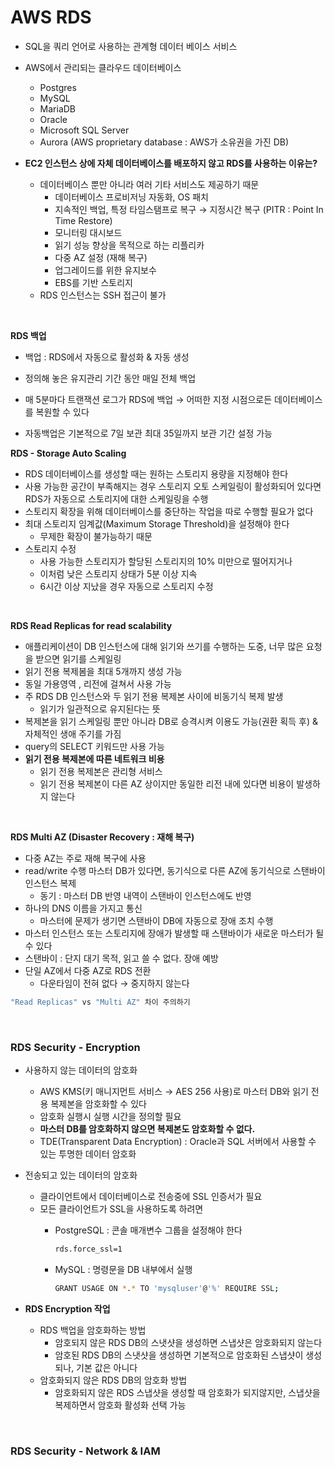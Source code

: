 # AWS RDS

- SQL을 쿼리 언어로 사용하는 관계형 데이터 베이스 서비스
- AWS에서 관리되는 클라우드 데이터베이스
    - Postgres
    - MySQL
    - MariaDB
    - Oracle
    - Microsoft SQL Server
    - Aurora (AWS proprietary database : AWS가 소유권을 가진 DB)


- **EC2 인스턴스 상에 자체 데이터베이스를 배포하지 않고 RDS를 사용하는 이유는?**
    - 데이터베이스 뿐만 아니라 여러 기타 서비스도 제공하기 때문
        - 데이터베이스 프로비저닝 자동화, OS 패치
        - 지속적인 백업, 특정 타임스탬프로 복구 → 지정시간 복구 (PITR : Point In Time Restore)
        - 모니터링 대시보드
        - 읽기 성능 향상을 목적으로 하는 리플리카
        - 다중 AZ 설정 (재해 복구)
        - 업그레이드를 위한 유지보수
        - EBS를 기반 스토리지
    - RDS 인스턴스는 SSH 접근이 불가

<br>

**RDS 백업**

- 백업 : RDS에서 자동으로  활성화 & 자동 생성
- 정의해 놓은 유지관리 기간 동안 매일 전체 백업
- 매 5분마다 트랜잭션 로그가 RDS에 백업
→ 어떠한 지정 시점으로든 데이터베이스를 복원할 수 있다

- 자동백업은 기본적으로 7일 보관 최대 35일까지 보관 기간 설정 가능

**RDS - Storage Auto Scaling**

- RDS 데이터베이스를 생성할 때는 원하는 스토리지 용량을 지정해야 한다
- 사용 가능한 공간이 부족해지는 경우 스토리지 오토 스케일링이 활성화되어 있다면 RDS가 자동으로 스토리지에 대한 스케일링을 수행
- 스토리지 확장을 위해 데이터베이스를 중단하는 작업을 따로 수행할 필요가 없다
- 최대 스토리지 임계값(Maximum Storage Threshold)을 설정해야 한다
    - 무제한 확장이 불가능하기 때문
- 스토리지 수정
    - 사용 가능한 스토리지가 할당된 스토리지의 10% 미만으로 떨어지거나
    - 이처럼 낮은 스토리지 상태가 5분 이상 지속
    - 6시간 이상 지났을 경우 자동으로 스토리지 수정

<br>

**RDS Read Replicas for read scalability**

- 애플리케이션이 DB 인스턴스에 대해 읽기와 쓰기를 수행하는 도중, 너무 많은 요청을 받으면 읽기를 스케일링
- 읽기 전용 복제봄을 최대 5개까지 생성 가능
- 동일 가용영역 , 리전에 걸쳐서 사용 가능
- 주 RDS DB 인스턴스와 두 읽기 전용 복제본 사이에 비동기식 복제 발생
    - 읽기가 일관적으로 유지된다는 뜻
- 복제본을 읽기 스케일링 뿐만 아니라 DB로 승격시켜 이용도 가능(권환 획득 후) & 자체적인 생애 주기를 가짐
- query의 SELECT 키워드만 사용 가능
- **읽기 전용 복제본에 따른 네트워크 비용**
    - 읽기 전용 복제본은 관리형 서비스
    - 읽기 전용 복제본이 다른 AZ 상이지만 동일한 리전 내에 있다면 비용이 발생하지 않는다

<br>

**RDS Multi AZ (Disaster Recovery : 재해 복구)**

- 다중 AZ는 주로 재해 복구에 사용
- read/write 수행 마스터 DB가 있다면, 동기식으로 다른 AZ에 동기식으로 스탠바이 인스턴스 복제
    - 동기 : 마스터 DB 반영 내역이 스탠바이 인스턴스에도 반영
- 하나의 DNS 이름을 가지고 통신
    - 마스터에 문제가 생기면 스탠바이 DB에 자동으로 장애 조치 수행
- 마스터 인스턴스 또는 스토리지에 장애가 발생할 때 스탠바이가 새로운 마스터가 될 수 있다
- 스탠바이 : 단지 대기 목적, 읽고 쓸 수 없다. 장애 예방
- 단일 AZ에서 다중 AZ로 RDS 전환
    - 다운타임이 전혀 없다 → 중지하지 않는다

```bash
"Read Replicas" vs "Multi AZ" 차이 주의하기
```

<br>

### RDS Security - Encryption

- 사용하지 않는 데이터의 암호화
    - AWS KMS(키 매니지먼트 서비스 → AES 256 사용)로 마스터 DB와 읽기 전용 복제본을 암호화할 수 있다
    - 암호화 실행시 실행 시간을 정의할 필요
    - **마스터 DB를 암호화하지 않으면 복제본도 암호화할 수 없다.**
    - TDE(Transparent Data Encryption) : Oracle과 SQL 서버에서 사용할 수 있는 투명한 데이터 암호화
- 전송되고 있는 데이터의 암호화
    - 클라이언트에서 데이터베이스로 전송중에 SSL 인증서가 필요
    - 모든 클라이언트가 SSL을 사용하도록 하려면
        - PostgreSQL : 콘솔 매개변수 그룹을 설정해야 한다
            
            ```bash
            rds.force_ssl=1
            ```
            
        - MySQL : 명령문을 DB 내부에서 실행
            
            ```bash
            GRANT USAGE ON *.* TO 'mysqluser'@'%' REQUIRE SSL;
            ```
            
- **RDS Encryption 작업**
    - RDS 백업을 암호화하는 방법
        - 암호되지 않은 RDS DB의 스냇샷을 생성하면 스냅샷은 암호화되지 않는다
        - 암호된 RDS DB의 스냇샷을 생성하면 기본적으로 암호화된 스냅샷이 생성되나, 기본 값은 아니다
    - 암호화되지 않은 RDS DB의 암호화 방법
        - 암호화되지 않은 RDS 스냅샷을 생성할 때 암호화가 되지않지만, 스냅샷을 복제하면서 암호화 활성화 선택 가능

<br>

### RDS Security - Network & IAM